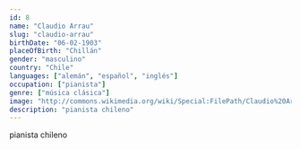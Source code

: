 ```yaml
---
id: 8
name: "Claudio Arrau"
slug: "claudio-arrau"
birthDate: "06-02-1903"
placeOfBirth: "Chillán"
gender: "masculino"
country: "Chile"
languages: ["alemán", "español", "inglés"]
occupation: ["pianista"]
genre: ["música clásica"]
image: "http://commons.wikimedia.org/wiki/Special:FilePath/Claudio%20Arrau%203%20Allan%20Warren.jpg"
description: "pianista chileno"
---
```


pianista chileno
